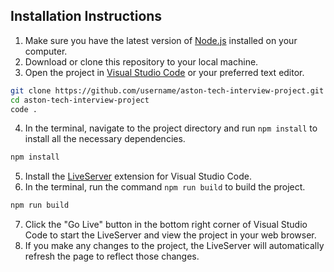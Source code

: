 ## Installation Instructions

1. Make sure you have the latest version of [Node.js](https://nodejs.org/en/) installed on your computer.
2. Download or clone this repository to your local machine.
3. Open the project in [Visual Studio Code](https://code.visualstudio.com/) or your preferred text editor.

```bash
git clone https://github.com/username/aston-tech-interview-project.git
cd aston-tech-interview-project
code .
```

4. In the terminal, navigate to the project directory and run `npm install` to install all the necessary dependencies.

```bash
npm install
```

5. Install the [LiveServer](https://marketplace.visualstudio.com/items?itemName=ritwickdey.LiveServer) extension for Visual Studio Code.
6. In the terminal, run the command `npm run build` to build the project.

```bash
npm run build
```

7. Click the "Go Live" button in the bottom right corner of Visual Studio Code to start the LiveServer and view the project in your web browser.
8. If you make any changes to the project, the LiveServer will automatically refresh the page to reflect those changes.
